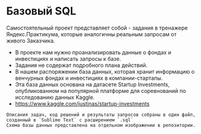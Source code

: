 # Базовый SQL

Самостоятельный проект представляет собой - задания в тренажере Яндекс.Практикума, которые аналогичны реальным запросам от живого Заказчика. 

- В проекте нам нужно проанализировать данные о фондах и инвестициях и написать запросы к базе. 
- Задания не содержат подробного плана действий. 
- В нашем распоряжении база данных, которая хранит информацию о венчурных фондах и инвестициях в компании-стартапы. 
- Эта база данных основана на датасете Startup Investments, опубликованном на популярной платформе для соревнований по исследованию данных Kaggle. 
- https://www.kaggle.com/justinas/startup-investments

``` 
Описания задач, код решений и результаты запросов собраны в один файл, созданный в `Sublime Text` c расширением `.sql`
Схема базы данных представлена на отдельном изображении в репозитории.
```
